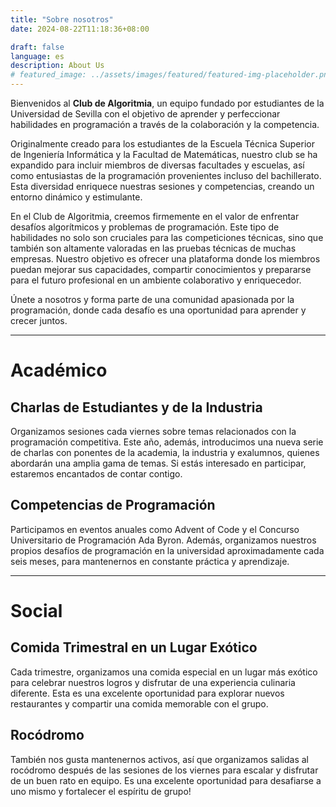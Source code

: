 ```yaml
---
title: "Sobre nosotros"
date: 2024-08-22T11:18:36+08:00

draft: false
language: es
description: About Us
# featured_image: ../assets/images/featured/featured-img-placeholder.png
---
```


Bienvenidos al **Club de Algoritmia**, un equipo fundado por estudiantes de la Universidad de Sevilla con el objetivo de aprender y perfeccionar habilidades en programación a través de la colaboración y la competencia.

Originalmente creado para los estudiantes de la Escuela Técnica Superior de Ingeniería Informática y la Facultad de Matemáticas, nuestro club se ha expandido para incluir miembros de diversas facultades y escuelas, así como entusiastas de la programación provenientes incluso del bachillerato. Esta diversidad enriquece nuestras sesiones y competencias, creando un entorno dinámico y estimulante.


En el Club de Algoritmia, creemos firmemente en el valor de enfrentar desafíos algorítmicos y problemas de programación. Este tipo de habilidades no solo son cruciales para las competiciones técnicas, sino que también son altamente valoradas en las pruebas técnicas de muchas empresas. Nuestro objetivo es ofrecer una plataforma donde los miembros puedan mejorar sus capacidades, compartir conocimientos y prepararse para el futuro profesional en un ambiente colaborativo y enriquecedor.

Únete a nosotros y forma parte de una comunidad apasionada por la programación, donde cada desafío es una oportunidad para aprender y crecer juntos.

---

# Académico

## Charlas de Estudiantes y de la Industria

Organizamos sesiones cada viernes sobre temas relacionados con la programación competitiva. Este año, además, introducimos una nueva serie de charlas con ponentes de la academia, la industria y exalumnos, quienes abordarán una amplia gama de temas. Si estás interesado en participar, estaremos encantados de contar contigo.


<!-- TODO: NO SE SI AL FINAL SE VAN A HACER CURSOS, Descomentar y modificar eto -->
<!-- ## Cursos y Talleres
-->


## Competencias de Programación

Participamos en eventos anuales como Advent of Code y el Concurso Universitario de Programación Ada Byron. Además, organizamos nuestros propios desafíos de programación en la universidad aproximadamente cada seis meses, para mantenernos en constante práctica y aprendizaje.

<!-- Deberíamos añadir algo sobre acepta el reto y demás plataformas increíbles -->
<!-- Las preguntas anteriores se pueden encontrar en nuestro portal de progcomp o en nuestro archivo -->
---

# Social

## Comida Trimestral en un Lugar Exótico
Cada trimestre, organizamos una comida especial en un lugar más exótico para celebrar nuestros logros y disfrutar de una experiencia culinaria diferente. Esta es una excelente oportunidad para explorar nuevos restaurantes y compartir una comida memorable con el grupo.

## Rocódromo

También nos gusta mantenernos activos, así que organizamos salidas al rocódromo después de las sesiones de los viernes para escalar y disfrutar de un buen rato en equipo. Es una excelente oportunidad para desafiarse a uno mismo y fortalecer el espíritu de grupo!


<!-- # Patrocinadores


We'd like to thank our sponsors for the current academic year. -->